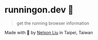 # runningon.dev 🤞

> get the running browser information

Made with 🫰 by [Nelson Liu](https://nelsonliu.dev/) in Taipei, Taiwan

